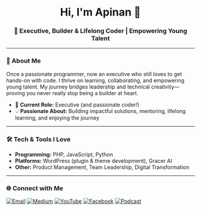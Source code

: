 <div align="center">
  <h1>Hi, I'm Apinan 🚀</h1>
  <h3>🚀 Executive, Builder & Lifelong Coder | Empowering Young Talent</h3>
</div>

---

### 👋 About Me

Once a passionate programmer, now an executive who still loves to get hands-on with code. I thrive on learning, collaborating, and empowering young talent. My journey bridges leadership and technical creativity—proving you never really stop being a builder at heart.

- 💼 **Current Role:** Executive (and passionate coder!)
- 💡 **Passionate About:** Building impactful solutions, mentoring, lifelong learning, and enjoying the journey

---

### 🛠 Tech & Tools I Love

- **Programming:** PHP, JavaScript, Python
- **Platforms:** WordPress (plugin & theme development), Gracer AI
- **Other:** Product Management, Team Leadership, Digital Transformation

---

### 🌐 Connect with Me

[![Email](https://img.shields.io/badge/email-iamapinan@gmail.com-red?style=flat&logo=gmail)](mailto:iamapinan@gmail.com)
[![Medium](https://img.shields.io/badge/Medium-iamapinan-black?style=flat&logo=medium)](https://medium.com/@iamapinan)
[![YouTube](https://img.shields.io/badge/YouTube-@IamApinan-red?style=flat&logo=youtube)](https://www.youtube.com/@IamApinan)
[![Facebook](https://img.shields.io/badge/Facebook-9apinan-1877F2?style=flat&logo=facebook)](https://www.facebook.com/9apinan/)
[![Podcast](https://img.shields.io/badge/Podcast-Spotify-green?style=flat&logo=spotify)](https://open.spotify.com/show/6MxDmorxysq3oEBDSUDXst)

